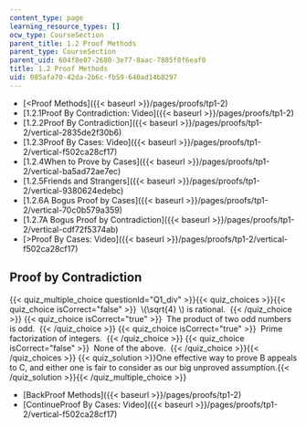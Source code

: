 ```yaml
---
content_type: page
learning_resource_types: []
ocw_type: CourseSection
parent_title: 1.2 Proof Methods
parent_type: CourseSection
parent_uid: 604f8e07-2680-3e77-8aac-7885f0f6eaf0
title: 1.2 Proof Methods
uid: 085afa70-42da-2b6c-fb59-640ad14b8297
---
```


*   [\<Proof Methods]({{< baseurl >}}/pages/proofs/tp1-2)
*   [1.2.1Proof By Contradiction: Video]({{< baseurl >}}/pages/proofs/tp1-2)
*   [1.2.2Proof By Contradiction]({{< baseurl >}}/pages/proofs/tp1-2/vertical-2835de2f30b6)
*   [1.2.3Proof By Cases: Video]({{< baseurl >}}/pages/proofs/tp1-2/vertical-f502ca28cf17)
*   [1.2.4When to Prove by Cases]({{< baseurl >}}/pages/proofs/tp1-2/vertical-ba5ad72ae7ec)
*   [1.2.5Friends and Strangers]({{< baseurl >}}/pages/proofs/tp1-2/vertical-9380624edebc)
*   [1.2.6A Bogus Proof by Cases]({{< baseurl >}}/pages/proofs/tp1-2/vertical-70c0b579a359)
*   [1.2.7A Bogus Proof by Contradiction]({{< baseurl >}}/pages/proofs/tp1-2/vertical-cdf72f5374ab)
*   [\>Proof By Cases: Video]({{< baseurl >}}/pages/proofs/tp1-2/vertical-f502ca28cf17)

Proof by Contradiction
----------------------

  
{{< quiz_multiple_choice questionId="Q1_div" >}}{{< quiz_choices >}}{{< quiz_choice isCorrect="false" >}}&nbsp; \\(\\sqrt{4} \\) is rational. &nbsp;{{< /quiz_choice >}}
{{< quiz_choice isCorrect="true" >}}&nbsp; The product of two odd numbers is odd. &nbsp;{{< /quiz_choice >}}
{{< quiz_choice isCorrect="true" >}}&nbsp; Prime factorization of integers. &nbsp;{{< /quiz_choice >}}
{{< quiz_choice isCorrect="false" >}}&nbsp; None of the above. &nbsp;{{< /quiz_choice >}}{{< /quiz_choices >}}
{{< quiz_solution >}}One effective way to prove B appeals to C, and either one is fair to consider as our big unproved assumption.{{< /quiz_solution >}}{{< /quiz_multiple_choice >}}

*   [BackProof Methods]({{< baseurl >}}/pages/proofs/tp1-2)
*   [ContinueProof By Cases: Video]({{< baseurl >}}/pages/proofs/tp1-2/vertical-f502ca28cf17)